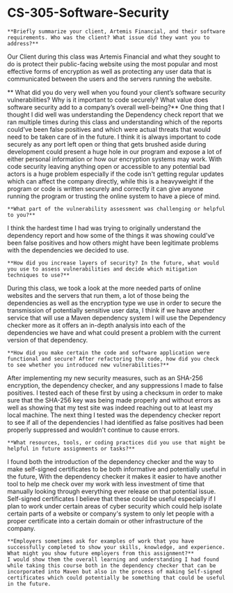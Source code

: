 # CS-305-Software-Security

    **Briefly summarize your client, Artemis Financial, and their software requirements. Who was the client? What issue did they want you to address?**
Our Client during this class was Artemis Financial and what they sought to do is protect their public-facing website using the most popular and most effective forms of encryption as well as protecting any user data that is communicated between the users and the servers running the website.
    
   ** What did you do very well when you found your client’s software security vulnerabilities? Why is it important to code securely? What value does software security add to a company’s overall well-being?**
One thing that I thought I did well was understanding the Dependency check report that we ran multiple times during this class and understanding which of the reports could've been false positives and which were actual threats that would need to be taken care of in the future. I think it is always important to code securely as any port left open or thing that gets brushed aside during development could present a huge hole in our program and expose a lot of either personal information or how our encryption systems may work. With code security leaving anything open or accessible to any potential bad actors is a huge problem especially if the code isn't getting regular updates which can affect the company directly, while this is a heavyweight if the program or code is written securely and correctly it can give anyone running the program or trusting the online system to have a piece of mind. 
    
    **What part of the vulnerability assessment was challenging or helpful to you?**
I think the hardest time I had was trying to originally understand the dependency report and how some of the things it was showing could've been false positives and how others might have been legitimate problems with the dependencies we decided to use.
    
    **How did you increase layers of security? In the future, what would you use to assess vulnerabilities and decide which mitigation techniques to use?**
During this class, we took a look at the more needed parts of online websites and the servers that run them, a lot of those being the dependencies as well as the encryption type we use in order to secure the transmission of potentially sensitive user data, I think if we have another service that will use a Maven dependency system I will use the Dependency checker more as it offers an in-depth analysis into each of the dependencies we have and what could present a problem with the current version of that dependency.
    
    **How did you make certain the code and software application were functional and secure? After refactoring the code, how did you check to see whether you introduced new vulnerabilities?**
After implementing my new security measures, such as an SHA-256 encryption, the dependency checker, and any suppressions I made to false positives. I tested each of these first by using a checksum in order to make sure that the SHA-256 key was being made properly and without errors as well as showing that my test site was indeed reaching out to at least my local machine. The next thing I tested was the dependency checker report to see if all of the dependencies I had identified as false positives had been properly suppressed and wouldn't continue to cause errors.
    
    **What resources, tools, or coding practices did you use that might be helpful in future assignments or tasks?**
I found both the introduction of the dependency checker and the way to make self-signed certificates to be both informative and potentially useful in the future, With the dependency checker it makes it easier to have another tool to help me check over my work with less investment of time that manually looking through everything ever release on that potential issue. Self-signed certificates I believe that these could be useful especially if I plan to work under certain areas of cyber security which could help isolate certain parts of a website or company's system to only let people with a proper certificate into a certain domain or other infrastructure of the company.
    
    **Employers sometimes ask for examples of work that you have successfully completed to show your skills, knowledge, and experience. What might you show future employers from this assignment?**
    I would show them the overall learning and understanding I had found while taking this course both in the dependency checker that can be incorporated into Maven but also in the process of making Self-signed certificates which could potentially be something that could be useful in the future.
